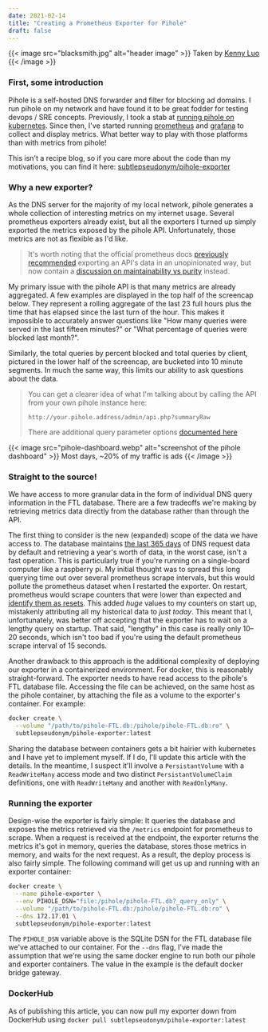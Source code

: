 ```yaml
---
date: 2021-02-14
title: "Creating a Prometheus Exporter for Pihole"
draft: false
---
```

{{< image src="blacksmith.jpg" alt="header image" >}}
Taken by [Kenny Luo](https://web.archive.org/web/20220819181420/http://kennyluo.com/)
{{< /image >}}

### First, some introduction
<!-- summary -->
Pihole is a self-hosted DNS forwarder and filter for blocking ad domains. I run pihole on my network and have found it to be great fodder for testing devops / SRE concepts. Previously, I took a stab at [running pihole on kubernetes](/articles/pihole-on-k8s). Since then, I've started running [prometheus](https://prometheus.io/) and [grafana](https://grafana.com/) to collect and display metrics. What better way to play with those platforms than with metrics from pihole!
<!-- summary -->

This isn't a recipe blog, so if you care more about the code than my motivations, you can find it here: [subtlepseudonym/pihole-exporter](https://github.com/subtlepseudonym/pihole-exporter)

### Why a new exporter?
As the DNS server for the majority of my local network, pihole generates a whole collection of interesting metrics on my internet usage. Several prometheus exporters already exist, but all the exporters I turned up simply exported the metrics exposed by the pihole API. Unfortunately, those metrics are not as flexible as I'd like.

> It's worth noting that the official prometheus docs [previously recommended](https://github.com/prometheus-net/prometheus-net/issues/63#issuecomment-360070401) exporting an API's data in an unopinionated way, but now contain a [discussion on maintainability vs purity](https://prometheus.io/docs/instrumenting/writing_exporters/#maintainability-and-purity) instead.

My primary issue with the pihole API is that many metrics are already aggregated. A few examples are displayed in the top half of the screencap below. They represent a rolling aggregate of the last 23 full hours plus the time that has elapsed since the last turn of the hour. This makes it impossible to accurately answer questions like "How many queries were served in the last fifteen minutes?" or "What percentage of queries were blocked last month?".

Similarly, the total queries by percent blocked and total queries by client, pictured in the lower half of the screencap, are bucketed into 10 minute segments. In much the same way, this limits our ability to ask questions about the data.

> You can get a clearer idea of what I'm talking about by calling the API from your own pihole instance here:
>
> `http://your.pihole.address/admin/api.php?summaryRaw`
>
> There are additional query parameter options [documented here](https://discourse.pi-hole.net/t/pi-hole-api/1863)

{{< image src="pihole-dashboard.webp" alt="screenshot of the pihole dashboard" >}}
Most days, ~20% of my traffic is ads
{{< /image >}}

### Straight to the source!

We have access to more granular data in the form of individual DNS query information in the FTL database. There are a few tradeoffs we're making by retrieving metrics data directly from the database rather than through the API.

The first thing to consider is the new (expanded) scope of the data we have access to. The database maintains [the last 365 days](https://docs.pi-hole.net/ftldns/configfile/#maxdbdays) of DNS request data by default and retrieving a year's worth of data, in the worst case, isn't a fast operation. This is particularly true if you're running on a single-board computer like a raspberry pi. My initial thought was to spread this long querying time out over several prometheus scrape intervals, but this would pollute the prometheus dataset when I restarted the exporter. On restart, prometheus would scrape counters that were lower than expected and [identify them as resets](https://www.robustperception.io/how-does-a-prometheus-counter-work). This added _huge_ values to my counters on start up, mistakenly attributing all my historical data to _just today_. This meant that I, unfortunately, was better off accepting that the exporter has to wait on a lengthy query on startup. That said, "lengthy" in this case is really only 10–20 seconds, which isn't too bad if you're using the default prometheus scrape interval of 15 seconds.

Another drawback to this approach is the additional complexity of deploying our exporter in a containerized environment. For docker, this is reasonably straight-forward. The exporter needs to have read access to the pihole's FTL database file. Accessing the file can be achieved, on the same host as the pihole container, by attaching the file as a volume to the exporter's container. For example:

```bash
docker create \
  --volume "/path/to/pihole-FTL.db:/pihole/pihole-FTL.db:ro" \
  subtlepseudonym/pihole-exporter:latest
```

Sharing the database between containers gets a bit hairier with kubernetes and I have yet to implement myself. If I do, I'll update this article with the details. In the meantime, I suspect it'll involve a `PersistantVolume` with a `ReadWriteMany` access mode and two distinct `PersistantVolumeClaim` definitions, one with `ReadWriteMany` and another with `ReadOnlyMany`.

### Running the exporter

Design-wise the exporter is fairly simple: It queries the database and exposes the metrics retrieved via the `/metrics` endpoint for prometheus to scrape. When a request is received at the endpoint, the exporter returns the metrics it's got in memory, queries the database, stores those metrics in memory, and waits for the next request. As a result, the deploy process is also fairly simple. The following command will get us up and running with an exporter container:

```bash
docker create \
  --name pihole-exporter \
  --env PIHOLE_DSN="file:/pihole/pihole-FTL.db?_query_only" \
  --volume "/path/to/pihole-FTL.db:/pihole/pihole-FTL.db:ro" \
  --dns 172.17.01 \
  subtlepseudonym/pihole-exporter:latest
```

The `PIHOLE_DSN` variable above is the SQLite DSN for the FTL database file we've attached to our container.
For the `--dns` flag, I've made the assumption that we're using the same docker engine to run both our pihole and exporter containers. The value in the example is the default docker bridge gateway.

### DockerHub

As of publishing this article, you can now pull my exporter down from DockerHub using `docker pull subtlepseudonym/pihole-exporter:latest`
